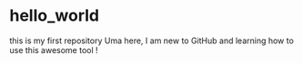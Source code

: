 # hello_world
this is my first repository
Uma here, I am new to GitHub and learning how to use this awesome tool !
